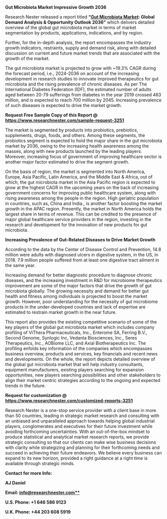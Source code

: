 ﻿**Gut Microbiota Market Impressive Growth 2036**

Research Nester released a report titled **“[Gut Microbiota Market](https://www.researchnester.com/reports/gut-microbiota-market/3251): Global Demand Analysis & Opportunity Outlook 2036”** which delivers detailed overview of the global gut microbiota market in terms of market segmentation by products, applications, indications, and by region. 

Further, for the in-depth analysis, the report encompasses the industry growth indicators, restraints, supply and demand risk, along with detailed discussion on current and future market trends that are associated with the growth of the market.

The gut microbiota market is projected to grow with ~19.3% CAGR during the forecast period, i.e., 2024-2036 on account of the increasing development in research studies to innovate improved therapeutics for gut microbiota and the rising prevalence of chronic diseases. As per The International Diabetes Federation (IDF), the estimated number of adults aged between 20-79 sufferings from diabetes in the year 2019 crossed 463 million, and is expected to reach 700 million by 2045. Increasing prevalence of such diseases is expected to drive the market growth. 

**Request Free Sample Copy of this Report @ <https://www.researchnester.com/sample-request-3251>** 

The market is segmented by products into probiotics, prebiotics, supplements, drugs, foods, and others. Among these segments, the probiotics segment is expected to hold the major share in the gut microbiota market by 2036, owing to the increasing health awareness among the masses, along with new products launched by the leading players. Moreover, increasing focus of government of improving healthcare sector is another major factor estimated to drive the segment growth.

On the basis of region, the market is segmented into North America, Europe, Asia Pacific, Latin America, and the Middle East & Africa, out of which, the gut microbiota market in the Asia Pacific region is expected to grow at the highest CAGR in the upcoming years on the back of increasing government concerns for improving public healthcare system, along with rising awareness among the people in the region. High geriatric population in countries, such as, China and India., is another factor boosting the market growth in the APAC region. Presently, the market in North America holds the largest share in terms of revenue. This can be credited to the presence of major global healthcare service providers in the region, investing in the research and development for the innovation of new products for gut microbiota.

**Increasing Prevalence of Gut-Related Diseases to Drive Market Growth**

According to the data by the Center of Disease Control and Prevention, 14.8 million were adults with diagnosed ulcers in digestive system, in the US, in 2018. 7.9 million people suffered from at least one digestive tract ailment in the same year.

Increasing demand for better diagnostic procedure to diagnose chronic diseases, and the increasing investment in R&D for microbiome therapeutics improvement are some of the major factors that drive the growth of gut microbiota globally. The growing necessity and demand for better gut health and fitness among individuals is projected to boost the market growth. However, poor understanding for the necessity of gut microbiome products in the under-developed countries and lack of expertise are estimated to restrain market growth in the near future.

This report also provides the existing competitive scenario of some of the key players of the global gut microbiota market which includes company profiling of ViThera Pharmaceuticals, Inc., Enterome SA, Ferring B.V., Second Genome, Synlogic Inc, Vedanta Biosciences, Inc., Seres Therapeutics, Inc., AOBiome LLC, and Axial Biotherapeutics Inc. The profiling enfolds key information of the companies which encompasses business overview, products and services, key financials and recent news and developments. On the whole, the report depicts detailed overview of the global gut microbiota market that will help industry consultants, equipment manufacturers, existing players searching for expansion opportunities, new players searching possibilities and other stakeholders to align their market centric strategies according to the ongoing and expected trends in the future.

**Request for customization @ <https://www.researchnester.com/customized-reports-3251>** 

Research Nester is a one-stop service provider with a client base in more than 50 countries, leading in strategic market research and consulting with an unbiased and unparalleled approach towards helping global industrial players, conglomerates and executives for their future investment while avoiding forthcoming uncertainties. With an out-of-the-box mindset to produce statistical and analytical market research reports, we provide strategic consulting so that our clients can make wise business decisions with clarity while strategizing and planning for their forthcoming needs and succeed in achieving their future endeavors. We believe every business can expand to its new horizon, provided a right guidance at a right time is available through strategic minds.

**Contact for more Info:**

**AJ Daniel**

**Email: [info@researchnester.com**](mailto:info@researchnester.com)**

**U.S. Phone: +1 646 586 9123** 

**U.K. Phone: +44 203 608 5919**


